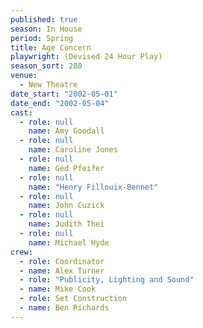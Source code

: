 ```yaml
---
published: true
season: In House
period: Spring
title: Age Concern
playwright: (Devised 24 Hour Play)
season_sort: 280
venue:
  - New Theatre
date_start: "2002-05-01"
date_end: "2002-05-04"
cast:
  - role: null
    name: Amy Goodall
  - role: null
    name: Caroline Jones
  - role: null
    name: Ged Pfeifer
  - role: null
    name: "Henry Fillouix-Bennet"
  - role: null
    name: John Cuzick
  - role: null
    name: Judith Thei
  - role: null
    name: Michael Hyde
crew:
  - role: Coordinator
  - name: Alex Turner
  - role: "Publicity, Lighting and Sound"
  - name: Mike Cook
  - role: Set Construction
  - name: Ben Richards
---
```


